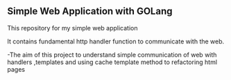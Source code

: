 ## Simple Web Application with GOLang

This repository for my simple web application 

It contains fundamental http handler function to communicate with the web. 

-The aim of this project to understand simple communication of web with handlers ,templates and using cache template method to refactoring html pages

